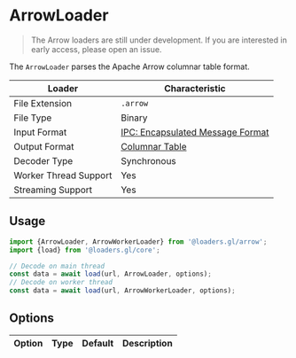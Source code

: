 # ArrowLoader

> The Arrow loaders are still under development. If you are interested in early access, please open an issue.

The `ArrowLoader` parses the Apache Arrow columnar table format.


| Loader                | Characteristic  |
| --------------------- | --------------- |
| File Extension        | `.arrow`        |
| File Type             | Binary          |
| Input Format          | [IPC: Encapsulated Message Format](http://arrow.apache.org/docs/ipc.html) |
| Output Format         | [Columnar Table](/docs/specifications/category-table) |
| Decoder Type          | Synchronous     |
| Worker Thread Support | Yes             |
| Streaming Support     | Yes             |

## Usage

```js
import {ArrowLoader, ArrowWorkerLoader} from '@loaders.gl/arrow';
import {load} from '@loaders.gl/core';

// Decode on main thread
const data = await load(url, ArrowLoader, options);
// Decode on worker thread
const data = await load(url, ArrowWorkerLoader, options);
```

## Options

| Option        | Type      | Default     | Description       |
| ------------- | --------- | ----------- | ----------------- |
